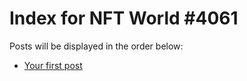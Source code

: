 # Index for NFT World #4061
Posts will be displayed in the order below:

- [Your first post](./001-first.md)

